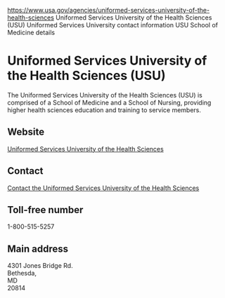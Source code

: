 

https://www.usa.gov/agencies/uniformed-services-university-of-the-health-sciences
Uniformed Services University of the Health Sciences (USU)
Uniformed Services University contact information
USU School of Medicine details

# Uniformed Services University of the Health Sciences (USU)

The Uniformed Services University of the Health Sciences (USU) is comprised of a School of Medicine and a School of Nursing, providing higher health sciences education and training to service members.

## Website
[Uniformed Services University of the Health Sciences](https://www.usuhs.edu/)

## Contact
[Contact the Uniformed Services University of the Health Sciences](https://www.usuhs.edu/contact-us)

## Toll-free number
1-800-515-5257

## Main address
4301 Jones Bridge Rd.  
Bethesda,  
MD  
20814
